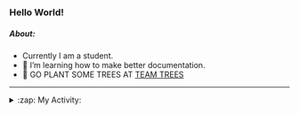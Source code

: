 ### Hello World!

##### About:
- Currently I am a student.
- 🌱 I’m learning how to make better documentation.
- 🌱 GO PLANT SOME TREES AT [TEAM TREES](https://teamtrees.org/)

---
<details>
  <summary>:zap: My Activity:</summary>
  
<!--START_SECTION:waka-->
![Code Time](http://img.shields.io/badge/Code%20Time-1%2C164%20hrs%2053%20mins-blue)

**I'm a Night 🦉** 

```text
🌞 Morning                1902 commits        ███░░░░░░░░░░░░░░░░░░░░░░   10.13 % 
🌆 Daytime                6367 commits        ████████░░░░░░░░░░░░░░░░░   33.91 % 
🌃 Evening                5360 commits        ███████░░░░░░░░░░░░░░░░░░   28.55 % 
🌙 Night                  5147 commits        ███████░░░░░░░░░░░░░░░░░░   27.41 % 
```
📅 **I'm Most Productive on Wednesday** 

```text
Monday                   2654 commits        ████░░░░░░░░░░░░░░░░░░░░░   14.14 % 
Tuesday                  2578 commits        ███░░░░░░░░░░░░░░░░░░░░░░   13.73 % 
Wednesday                4379 commits        ██████░░░░░░░░░░░░░░░░░░░   23.32 % 
Thursday                 2432 commits        ███░░░░░░░░░░░░░░░░░░░░░░   12.95 % 
Friday                   1935 commits        ███░░░░░░░░░░░░░░░░░░░░░░   10.31 % 
Saturday                 1644 commits        ██░░░░░░░░░░░░░░░░░░░░░░░   08.76 % 
Sunday                   3154 commits        ████░░░░░░░░░░░░░░░░░░░░░   16.80 % 
```


📊 **This Week I Spent My Time On** 

```text
🔥 Editors: 
IntelliJ                 5 hrs 36 mins       █████████████████████████   100.00 % 

🐱‍💻 Projects: 
intro                    5 hrs 29 mins       █████████████████████████   98.03 % 
Unknown Project          5 mins              ░░░░░░░░░░░░░░░░░░░░░░░░░   01.77 % 
android-demo             0 secs              ░░░░░░░░░░░░░░░░░░░░░░░░░   00.20 % 
```


 Last Updated on 22/08/2023 13:11:56 UTC
<!--END_SECTION:waka-->
</details>
